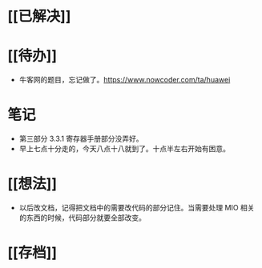 # [[已解决]]

# [[待办]]
- 牛客网的题目，忘记做了。https://www.nowcoder.com/ta/huawei 

# 笔记
- 第三部分 3.3.1 寄存器手册部分没弄好。
- 早上七点十分走的，今天八点十八就到了。十点半左右开始有困意。

# [[想法]]
- 以后改文档，记得把文档中的需要改代码的部分记住。当需要处理 MIO 相关的东西的时候，代码部分就要全部改变。
# [[存档]]
